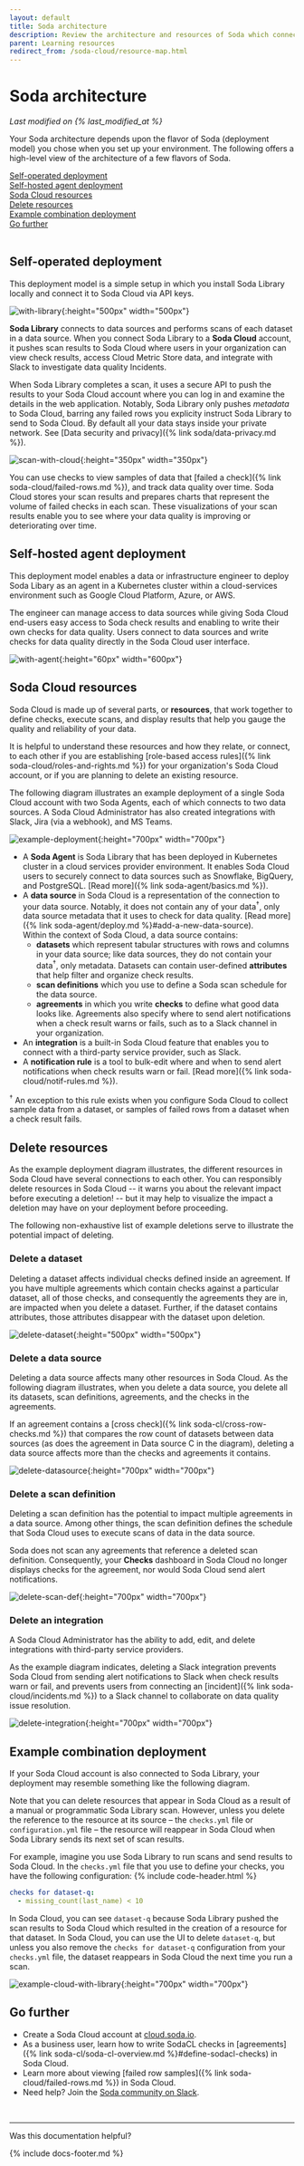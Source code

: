 ```yaml
---
layout: default
title: Soda architecture
description: Review the architecture and resources of Soda which connects to data sources to perform scans of datasets
parent: Learning resources
redirect_from: /soda-cloud/resource-map.html
---
```


# Soda architecture
*Last modified on {% last_modified_at %}*

Your Soda architecture depends upon the flavor of Soda (deployment model) you chose when you set up your environment. The following offers a high-level view of the architecture of a few flavors of Soda.

[Self-operated deployment](#self-operated-deployment)<br />
[Self-hosted agent deployment](#self-hosted-agent-deployment)<br />
[Soda Cloud resources](#soda-cloud-resources)<br />
[Delete resources](#delete-resources)<br />
[Example combination deployment](#example-combination-deployment)<br />
[Go further](#go-further)<br />
<br />

## Self-operated deployment

This deployment model is a simple setup in which you install Soda Library locally and connect it to Soda Cloud via API keys.

![with-library](/assets/images/with-library.png){:height="500px" width="500px"}

**Soda Library** connects to data sources and performs scans of each dataset in a data source. When you connect Soda Library to a **Soda Cloud** account, it pushes scan results to Soda Cloud where users in your organization can view check results, access Cloud Metric Store data, and integrate with Slack to investigate data quality Incidents.

When Soda Library completes a scan, it uses a secure API to push the results to your Soda Cloud account where you can log in and examine the details in the web application. Notably, Soda Library only pushes *metadata* to Soda Cloud, barring any failed rows you explicity instruct Soda Library to send to Soda Cloud. By default all your data stays inside your private network. See [Data security and privacy]({% link soda/data-privacy.md %}).

![scan-with-cloud](/assets/images/scan-with-cloud.png){:height="350px" width="350px"}

You can use checks to view samples of data that [failed a check]({% link soda-cloud/failed-rows.md %}), and track data quality over time. Soda Cloud stores your scan results and prepares charts that represent the volume of failed checks in each scan. These visualizations of your scan results enable you to see where your data quality is improving or deteriorating over time.


## Self-hosted agent deployment

This deployment model enables a data or infrastructure engineer to deploy Soda Libary as an agent in a Kubernetes cluster within a cloud-services environment such as Google Cloud Platform, Azure, or AWS. 

The engineer can manage access to data sources while giving Soda Cloud end-users easy access to Soda check results and enabling to write their own checks for data quality. Users connect to data sources and write checks for data quality directly in the Soda Cloud user interface.

![with-agent](/assets/images/with-agent.png){:height="60px" width="600px"}

## Soda Cloud resources

Soda Cloud is made up of several parts, or **resources**, that work together to define checks, execute scans, and display results that help you gauge the quality and reliability of your data. 

It is helpful to understand these resources and how they relate, or connect, to each other if you are establishing [role-based access rules]({% link soda-cloud/roles-and-rights.md %}) for your organization's Soda Cloud account, or if you are planning to delete an existing resource.

The following diagram illustrates an example deployment of a single Soda Cloud account with two Soda Agents, each of which connects to two data sources. A Soda Cloud Administrator has also created integrations with Slack, Jira (via a webhook), and MS Teams.

![example-deployment](/assets/images/example-deployment.png){:height="700px" width="700px"}

* A **Soda Agent** is Soda Library that has been deployed in Kubernetes cluster in a cloud services provider environment. It enables Soda Cloud users to securely connect to data sources such as Snowflake, BigQuery, and PostgreSQL. [Read more]({% link soda-agent/basics.md %}).
* A **data source** in Soda Cloud is a representation of the connection to your data source. Notably, it does not contain any of your data<sup>†</sup>, only data source metadata that it uses to check for data quality. [Read more]({% link soda-agent/deploy.md %}#add-a-new-data-source). <br />Within the context of Soda Cloud, a data source contains:
  * **datasets** which represent tabular structures with rows and columns in your data source; like data sources, they do not contain your data<sup>†</sup>, only metadata. Datasets can contain user-defined **attributes** that help filter and organize check results. 
  * **scan definitions** which you use to define a Soda scan schedule for the data source. 
  * **agreements** in which you write **checks** to define what good data looks like. Agreements also specify where to send alert notifications when a check result warns or fails, such as to a Slack channel in your organization. 
* An **integration** is a built-in Soda Cloud feature that enables you to connect with a third-party service provider, such as Slack. 
* A **notification rule** is a tool to bulk-edit where and when to send alert notifications when check results warn or fail. [Read more]({% link soda-cloud/notif-rules.md %}).

<sup>†</sup> An exception to this rule exists when you configure Soda Cloud to collect sample data from a dataset, or samples of failed rows from a dataset when a check result fails.

## Delete resources

As the example deployment diagram illustrates, the different resources in Soda Cloud have several connections to each other. You can responsibly delete resources in Soda Cloud -- it warns you about the relevant impact before executing a deletion! -- but it may help to visualize the impact a deletion may have on your deployment before proceeding.

The following non-exhaustive list of example deletions serve to illustrate the potential impact of deleting. 

### Delete a dataset

Deleting a dataset affects individual checks defined inside an agreement. If you have multiple agreements which contain checks against a particular dataset, all of those checks, and consequently the agreements they are in, are impacted when you delete a dataset. Further, if the dataset contains attributes, those attributes disappear with the dataset upon deletion.

![delete-dataset](/assets/images/delete-dataset.png){:height="500px" width="500px"}

### Delete a data source

Deleting a data source affects many other resources in Soda Cloud. As the following diagram illustrates, when you delete a data source, you delete all its datasets, scan definitions, agreements, and the checks in the agreements. 

If an agreement contains a [cross check]({% link soda-cl/cross-row-checks.md %}) that compares the row count of datasets between data sources (as does the agreement in Data source C in the diagram), deleting a data source affects more than the checks and agreements it contains.

![delete-datasource](/assets/images/delete-datasource.png){:height="700px" width="700px"}

### Delete a scan definition

Deleting a scan definition has the potential to impact multiple agreements in a data source. Among other things, the scan definition defines the schedule that Soda Cloud uses to execute scans of data in the data source. 

Soda does not scan any agreements that reference a deleted scan definition. Consequently, your **Checks** dashboard in Soda Cloud no longer displays checks for the agreement, nor would Soda Cloud send alert notifications.

![delete-scan-def](/assets/images/delete-scan-def.png){:height="700px" width="700px"}

### Delete an integration

A Soda Cloud Administrator has the ability to add, edit, and delete integrations with third-party service providers. 

As the example diagram indicates, deleting a Slack integration prevents Soda Cloud from sending alert notifications to Slack when check results warn or fail, and prevents users from connecting an [incident]({% link soda-cloud/incidents.md %}) to a Slack channel to collaborate on data quality issue resolution.

![delete-integration](/assets/images/delete-integration.png){:height="700px" width="700px"}

## Example combination deployment

If your Soda Cloud account is also connected to Soda Library, your deployment may resemble something like the following diagram. 

Note that you can delete resources that appear in Soda Cloud as a result of a manual or programmatic Soda Library scan. However, unless you delete the reference to the resource at its source – the `checks.yml` file or `configuration.yml` file – the resource will reappear in Soda Cloud when Soda Library sends its next set of scan results.

For example, imagine you use Soda Library to run scans and send results to Soda Cloud. In the `checks.yml` file that you use to define your checks, you have the following configuration:
{% include code-header.html %}
```yaml
checks for dataset-q:
  - missing_count(last_name) < 10
```

In Soda Cloud, you can see `dataset-q` because Soda Library pushed the scan results to Soda Cloud which resulted in the creation of a resource for that dataset. In Soda Cloud, you can use the UI to delete `dataset-q`, but unless you also remove the `checks for dataset-q` configuration from your `checks.yml` file, the dataset reappears in Soda Cloud the next time you run a scan. 


![example-cloud-with-library](/assets/images/example-cloud-with-library.png){:height="700px" width="700px"}


## Go further

* Create a Soda Cloud account at [cloud.soda.io](https://cloud.soda.io/signup).
* As a business user, learn how to write SodaCL checks in [agreements]({% link soda-cl/soda-cl-overview.md %}#define-sodacl-checks) in Soda Cloud.
* Learn more about viewing [failed row samples]({% link soda-cloud/failed-rows.md %}) in Soda Cloud.
* Need help? Join the <a href="https://community.soda.io/slack" target="_blank"> Soda community on Slack</a>.

<br />

---

Was this documentation helpful?

<!-- LikeBtn.com BEGIN -->
<span class="likebtn-wrapper" data-theme="tick" data-i18n_like="Yes" data-ef_voting="grow" data-show_dislike_label="true" data-counter_zero_show="true" data-i18n_dislike="No"></span>
<script>(function(d,e,s){if(d.getElementById("likebtn_wjs"))return;a=d.createElement(e);m=d.getElementsByTagName(e)[0];a.async=1;a.id="likebtn_wjs";a.src=s;m.parentNode.insertBefore(a, m)})(document,"script","//w.likebtn.com/js/w/widget.js");</script>
<!-- LikeBtn.com END -->

{% include docs-footer.md %}